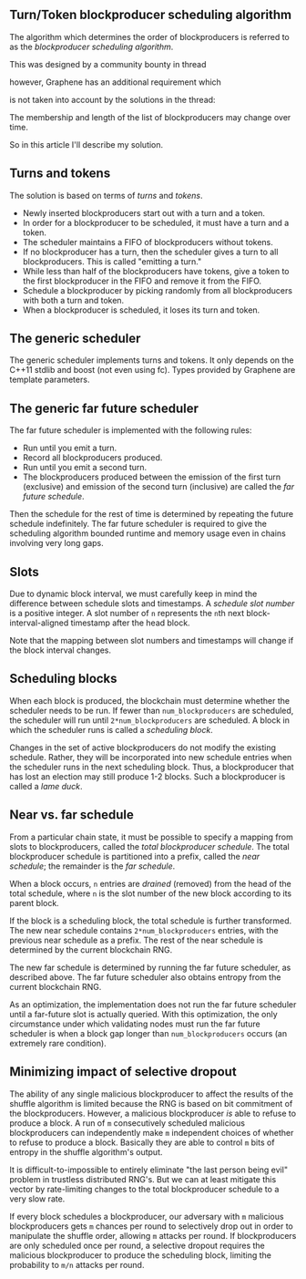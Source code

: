 ## Turn/Token blockproducer scheduling algorithm

The algorithm which determines the order of blockproducers is referred
to as the _blockproducer scheduling algorithm_.

This was designed by a community bounty in thread

however, Graphene has an additional requirement which

is not taken into account by the solutions in the thread:

The membership and length of the list of blockproducers may change over
time.

So in this article I'll describe my solution.

## Turns and tokens

The solution is based on terms of _turns_ and _tokens_.

- Newly inserted blockproducers start out with a turn and a token.
- In order for a blockproducer to be scheduled, it must have a turn and a token.
- The scheduler maintains a FIFO of blockproducers without tokens.
- If no blockproducer has a turn, then the scheduler gives a turn to all blockproducers. This is called "emitting a turn."
- While less than half of the blockproducers have tokens, give a token to the first blockproducer in the FIFO and remove it from the FIFO.
- Schedule a blockproducer by picking randomly from all blockproducers with both a turn and token.
- When a blockproducer is scheduled, it loses its turn and token.

## The generic scheduler

The generic scheduler implements turns and tokens. It only depends
on the C++11 stdlib and boost (not even using fc). Types provided
by Graphene are template parameters.

## The generic far future scheduler

The far future scheduler is implemented with the following rules:

- Run until you emit a turn.
- Record all blockproducers produced.
- Run until you emit a second turn.
- The blockproducers produced between the emission of the first turn (exclusive)
  and emission of the second turn (inclusive) are called the _far future schedule_.

Then the schedule for the rest of time is determined by repeating
the future schedule indefinitely. The far future scheduler is required
to give the scheduling algorithm bounded runtime and memory usage even
in chains involving very long gaps.

## Slots

Due to dynamic block interval, we must carefully keep in mind
the difference between schedule slots and timestamps. A
_schedule slot number_ is a positive integer. A slot number of `n`
represents the `n`th next block-interval-aligned timestamp after
the head block.

Note that the mapping between slot numbers and timestamps will change
if the block interval changes.

## Scheduling blocks

When each block is produced, the blockchain must determine whether
the scheduler needs to be run. If fewer than `num_blockproducers` are
scheduled, the scheduler will run until `2*num_blockproducers` are scheduled.
A block in which the scheduler runs is called a _scheduling block_.

Changes in the set of active blockproducers do not modify the existing
schedule. Rather, they will be incorporated into new schedule entries
when the scheduler runs in the next scheduling block. Thus, a blockproducer
that has lost an election may still produce 1-2 blocks. Such a blockproducer
is called a _lame duck_.

## Near vs. far schedule

From a particular chain state, it must be possible to specify a
mapping from slots to blockproducers, called the _total blockproducer schedule_.
The total blockproducer schedule is partitioned into a prefix, called the
_near schedule_; the remainder is the _far schedule_.

When a block occurs, `n` entries are _drained_ (removed) from the head
of the total schedule, where `n` is the slot number of the new block
according to its parent block.

If the block is a scheduling block, the total schedule is further
transformed. The new near schedule contains `2*num_blockproducers` entries,
with the previous near schedule as a prefix. The rest of the near
schedule is determined by the current blockchain RNG.

The new far schedule is determined by running the far future scheduler,
as described above. The far future scheduler also obtains entropy
from the current blockchain RNG.

As an optimization, the implementation does not run the far future
scheduler until a far-future slot is actually queried. With this
optimization, the only circumstance under which validating nodes must
run the far future scheduler is when a block gap longer than `num_blockproducers`
occurs (an extremely rare condition).

## Minimizing impact of selective dropout

The ability of any single malicious blockproducer to affect the results of the
shuffle algorithm is limited because the RNG is based on bit commitment
of the blockproducers. However, a malicious blockproducer _is_ able to
refuse to produce a block. A run of `m` consecutively scheduled
malicious blockproducers can independently make `m` independent choices
of whether to refuse to produce a block. Basically they are able to
control `m` bits of entropy in the shuffle algorithm's output.

It is difficult-to-impossible to entirely eliminate "the last person
being evil" problem in trustless distributed RNG's. But we can at least
mitigate this vector by rate-limiting changes to the total blockproducer
schedule to a very slow rate.

If every block schedules a blockproducer, our adversary with `m` malicious
blockproducers gets `m` chances per round to selectively drop out in order
to manipulate the shuffle order, allowing `m` attacks per round.
If blockproducers are only scheduled once per round,
a selective dropout requires the malicious blockproducer to produce the
scheduling block, limiting the probability to `m/n` attacks per round.

